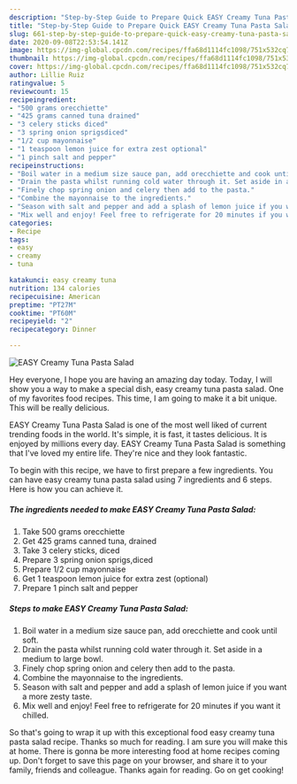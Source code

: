 ```yaml
---
description: "Step-by-Step Guide to Prepare Quick EASY Creamy Tuna Pasta Salad"
title: "Step-by-Step Guide to Prepare Quick EASY Creamy Tuna Pasta Salad"
slug: 661-step-by-step-guide-to-prepare-quick-easy-creamy-tuna-pasta-salad
date: 2020-09-08T22:53:54.141Z
image: https://img-global.cpcdn.com/recipes/ffa68d1114fc1098/751x532cq70/easy-creamy-tuna-pasta-salad-recipe-main-photo.jpg
thumbnail: https://img-global.cpcdn.com/recipes/ffa68d1114fc1098/751x532cq70/easy-creamy-tuna-pasta-salad-recipe-main-photo.jpg
cover: https://img-global.cpcdn.com/recipes/ffa68d1114fc1098/751x532cq70/easy-creamy-tuna-pasta-salad-recipe-main-photo.jpg
author: Lillie Ruiz
ratingvalue: 5
reviewcount: 15
recipeingredient:
- "500 grams orecchiette"
- "425 grams canned tuna drained"
- "3 celery sticks diced"
- "3 spring onion sprigsdiced"
- "1/2 cup mayonnaise"
- "1 teaspoon lemon juice for extra zest optional"
- "1 pinch salt and pepper"
recipeinstructions:
- "Boil water in a medium size sauce pan, add orecchiette and cook until soft."
- "Drain the pasta whilst running cold water through it. Set aside in a medium to large bowl."
- "Finely chop spring onion and celery then add to the pasta."
- "Combine the mayonnaise to the ingredients."
- "Season with salt and pepper and add a splash of lemon juice if you want a more zesty taste."
- "Mix well and enjoy! Feel free to refrigerate for 20 minutes if you want it chilled."
categories:
- Recipe
tags:
- easy
- creamy
- tuna

katakunci: easy creamy tuna 
nutrition: 134 calories
recipecuisine: American
preptime: "PT27M"
cooktime: "PT60M"
recipeyield: "2"
recipecategory: Dinner

---
```



![EASY Creamy Tuna Pasta Salad](https://img-global.cpcdn.com/recipes/ffa68d1114fc1098/751x532cq70/easy-creamy-tuna-pasta-salad-recipe-main-photo.jpg)

Hey everyone, I hope you are having an amazing day today. Today, I will show you a way to make a special dish, easy creamy tuna pasta salad. One of my favorites food recipes. This time, I am going to make it a bit unique. This will be really delicious.

EASY Creamy Tuna Pasta Salad is one of the most well liked of current trending foods in the world. It's simple, it is fast, it tastes delicious. It is enjoyed by millions every day. EASY Creamy Tuna Pasta Salad is something that I've loved my entire life. They're nice and they look fantastic.




To begin with this recipe, we have to first prepare a few ingredients. You can have easy creamy tuna pasta salad using 7 ingredients and 6 steps. Here is how you can achieve it.

<!--inarticleads1-->

##### The ingredients needed to make EASY Creamy Tuna Pasta Salad:

1. Take 500 grams orecchiette
1. Get 425 grams canned tuna, drained
1. Take 3 celery sticks, diced
1. Prepare 3 spring onion sprigs,diced
1. Prepare 1/2 cup mayonnaise
1. Get 1 teaspoon lemon juice for extra zest (optional)
1. Prepare 1 pinch salt and pepper




<!--inarticleads2-->

##### Steps to make EASY Creamy Tuna Pasta Salad:

1. Boil water in a medium size sauce pan, add orecchiette and cook until soft.
1. Drain the pasta whilst running cold water through it. Set aside in a medium to large bowl.
1. Finely chop spring onion and celery then add to the pasta.
1. Combine the mayonnaise to the ingredients.
1. Season with salt and pepper and add a splash of lemon juice if you want a more zesty taste.
1. Mix well and enjoy! Feel free to refrigerate for 20 minutes if you want it chilled.




So that's going to wrap it up with this exceptional food easy creamy tuna pasta salad recipe. Thanks so much for reading. I am sure you will make this at home. There is gonna be more interesting food at home recipes coming up. Don't forget to save this page on your browser, and share it to your family, friends and colleague. Thanks again for reading. Go on get cooking!
